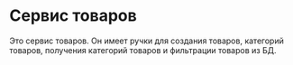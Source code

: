 # Сервис товаров

Это сервис товаров. Он имеет ручки для создания товаров, категорий товаров, получения категорий товаров и фильтрации товаров из БД.


